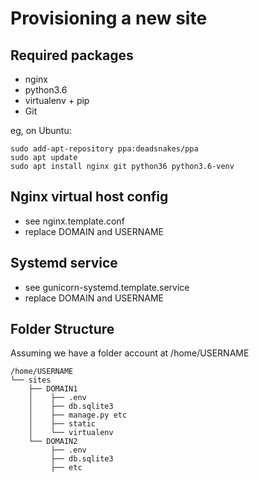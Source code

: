 Provisioning a new site
=======================

## Required packages

* nginx
* python3.6
* virtualenv + pip
* Git

eg, on Ubuntu:

    sudo add-apt-repository ppa:deadsnakes/ppa
    sudo apt update
    sudo apt install nginx git python36 python3.6-venv

## Nginx virtual host config

* see nginx.template.conf
* replace DOMAIN and USERNAME

## Systemd service

* see gunicorn-systemd.template.service
* replace DOMAIN and USERNAME

## Folder Structure

Assuming we have a folder account at /home/USERNAME

    /home/USERNAME
    └── sites
        ├── DOMAIN1
        │    ├── .env
        │    ├── db.sqlite3
        │    ├── manage.py etc
        │    ├── static
        │    └── virtualenv
        └── DOMAIN2
             ├── .env
             ├── db.sqlite3
             ├── etc
